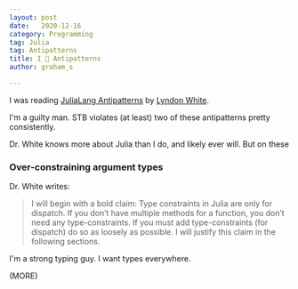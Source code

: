 ```yaml
---
layout: post
date:   2020-12-16
category: Programming
tag: Julia 
tag: Antipatterns
title: I 💓 Antipatterns
author: graham_s

---
```


I was reading [JuliaLang Antipatterns](https://www.oxinabox.net/2020/04/19/Julia-Antipatterns.html) by [Lyndon
White](https://www.oxinabox.net/).

I'm a guilty man. STB violates (at least) two of these antipatterns pretty consistently.

<!--more-->

Dr. White knows more about Julia than I do, and likely ever will. But on these 

### Over-constraining argument types

Dr. White writes:

> I will begin with a bold claim: Type constraints in Julia are only for dispatch. If you don’t have multiple methods
> for a function, you don’t need any type-constraints. If you must add type-constraints (for dispatch) do so as loosely as
> possible. I will justify this claim in the following sections.

I'm a strong typing guy. I want types everywhere.  

(MORE)




